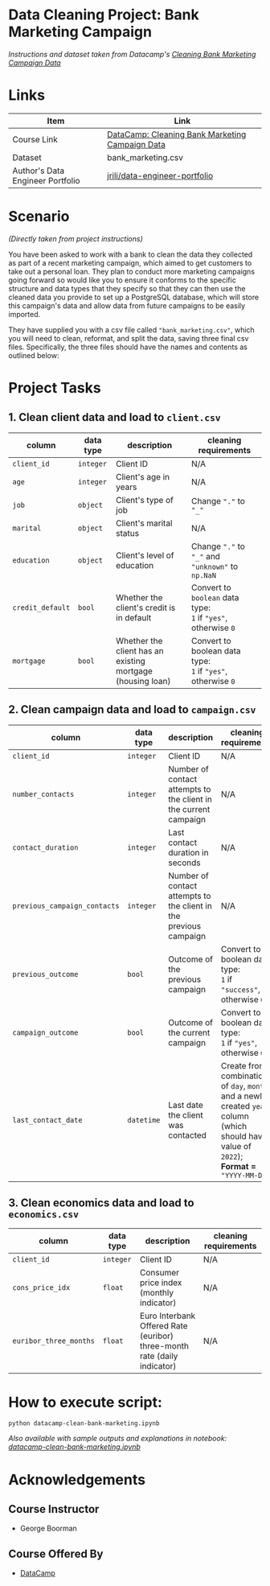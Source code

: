 # Data Cleaning Project: Bank Marketing Campaign
_Instructions and dataset taken from Datacamp's [Cleaning Bank Marketing Campaign Data](https://app.datacamp.com/learn/projects/1613)_

# Links
|     Item       |   Link   |
| -------------- | ---------|
|Course Link | [DataCamp: Cleaning Bank Marketing Campaign Data](https://app.datacamp.com/learn/projects/1613) |
| Dataset | bank_marketing.csv |
| Author's Data Engineer Portfolio | [jrili/data-engineer-portfolio](https://github.com/jrili/data-engineer-portfolio) |

# Scenario
_(Directly taken from project instructions)_

You have been asked to work with a bank to clean the data they collected as part of a recent marketing campaign, which aimed to get customers to take out a personal loan. They plan to conduct more marketing campaigns going forward so would like you to ensure it conforms to the specific structure and data types that they specify so that they can then use the cleaned data you provide to set up a PostgreSQL database, which will store this campaign's data and allow data from future campaigns to be easily imported. 

They have supplied you with a csv file called `"bank_marketing.csv"`, which you will need to clean, reformat, and split the data, saving three final csv files. Specifically, the three files should have the names and contents as outlined below:

# Project Tasks

## 1. Clean client data and load to `client.csv`
| column | data type | description | cleaning requirements |
|--------|-----------|-------------|-----------------------|
| `client_id` | `integer` | Client ID | N/A |
| `age` | `integer` | Client's age in years | N/A |
| `job` | `object` | Client's type of job | Change `"."` to `"_"` |
| `marital` | `object` | Client's marital status | N/A |
| `education` | `object` | Client's level of education | Change `"."` to `"_"` and `"unknown"` to `np.NaN` |
| `credit_default` | `bool` | Whether the client's credit is in default | Convert to `boolean` data type:<br> `1` if `"yes"`, otherwise `0` |
| `mortgage` | `bool` | Whether the client has an existing mortgage (housing loan) | Convert to boolean data type:<br> `1` if `"yes"`, otherwise `0` |

## 2. Clean campaign data and load to `campaign.csv`
| column | data type | description | cleaning requirements |
|--------|-----------|-------------|-----------------------|
| `client_id` | `integer` | Client ID | N/A |
| `number_contacts` | `integer` | Number of contact attempts to the client in the current campaign | N/A |
| `contact_duration` | `integer` | Last contact duration in seconds | N/A |
| `previous_campaign_contacts` | `integer` | Number of contact attempts to the client in the previous campaign | N/A |
| `previous_outcome` | `bool` | Outcome of the previous campaign | Convert to boolean data type:<br> `1` if `"success"`, otherwise `0`. |
| `campaign_outcome` | `bool` | Outcome of the current campaign | Convert to boolean data type:<br> `1` if `"yes"`, otherwise `0`. |
| `last_contact_date` | `datetime` | Last date the client was contacted | Create from a combination of `day`, `month`, and a newly created `year` column (which should have a value of `2022`); <br> **Format =** `"YYYY-MM-DD"` |

## 3. Clean economics data and load to `economics.csv`
| column | data type | description | cleaning requirements |
|--------|-----------|-------------|-----------------------|
| `client_id` | `integer` | Client ID | N/A |
| `cons_price_idx` | `float` | Consumer price index (monthly indicator) | N/A |
| `euribor_three_months` | `float` | Euro Interbank Offered Rate (euribor) three-month rate (daily indicator) | N/A |

# How to execute script:
```
python datacamp-clean-bank-marketing.ipynb
```
<!-- _(Tested in Python 3.13)_
```
python webscraping_movies.py
```
-->

_Also available with sample outputs and explanations in notebook: [datacamp-clean-bank-marketing.ipynb](https://github.com/jrili/datacamp-cleaning-bank-marketing/blob/master/datacamp-clean-bank-marketing.ipynb)_ 

# Acknowledgements
## Course Instructor
- George Boorman
## Course Offered By
* [DataCamp](https://app.datacamp.com/)

